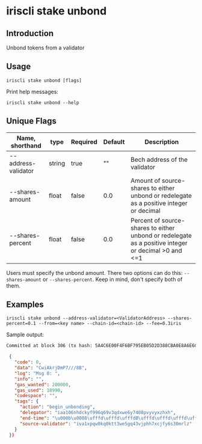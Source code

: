 # iriscli stake unbond

## Introduction

Unbond tokens from a validator

## Usage

```
iriscli stake unbond [flags]
```

Print help messages:
```
iriscli stake unbond --help
```

## Unique Flags

| Name, shorthand     | type   | Required | Default  | Description                                                         |
| --------------------| -----  | -------- | -------- | ------------------------------------------------------------------- |
| --address-validator | string | true     | ""       | Bech address of the validator |
| --shares-amount     | float  | false    | 0.0      | Amount of source-shares to either unbond or redelegate as a positive integer or decimal |
| --shares-percent    | float  | false    | 0.0      | Percent of source-shares to either unbond or redelegate as a positive integer or decimal >0 and <=1 |

Users must specify the unbond amount. There two options can do this: `--shares-amount` or `--shares-percent`. Keep in mind, don't specify both of them.

## Examples

```
iriscli stake unbond --address-validator=<ValidatorAddress> --shares-percent=0.1 --from=<key name> --chain-id=<chain-id> --fee=0.3iris
```
Sample output:
```txt
Committed at block 306 (tx hash: 5A4C6E00F4F6BF795EB05D2D388CBA0E8A6E6CF17669314B1EE6A31729A22450, response: {Code:0 Data:[] Log:Msg 0:  Info: GasWanted:200000 GasUsed:3398 Tags:[{Key:[97 99 116 105 111 110] Value:[115 101 114 118 105 99 101 45 119 105 116 104 100 114 97 119 45 102 101 101 115] XXX_NoUnkeyedLiteral:{} XXX_unrecognized:[] XXX_sizecache:0} {Key:[99 111 109 112 108 101 116 101 67 111 110 115 117 109 101 100 84 120 70 101 101 45 105 114 105 115 45 97 116 116 111] Value:[34 54 55 57 54 48 48 48 48 48 48 48 48 48 48 48 34] XXX_NoUnkeyedLiteral:{} XXX_unrecognized:[] XXX_sizecache:0}] Codespace: XXX_NoUnkeyedLiteral:{} XXX_unrecognized:[] XXX_sizecache:0})
```
```json
 {
   "code": 0,
   "data": "CwiAkrjDmP7///8B",
   "log": "Msg 0: ",
   "info": "",
   "gas_wanted": 200000,
   "gas_used": 18990,
   "codespace": "",
   "tags": {
     "action": "begin_unbonding",
     "delegator": "iaa106nhdckyf996q69v3qdxwe6y7408pvyvyxzhxh",
     "end-time": "\u000b\u0008\ufffd\ufffd\ufffdØ\ufffd\ufffd\ufffd\ufffd\u0001",
     "source-validator": "iva1xpqw0kq0ktt3we5gq43vjphh7xcjfy6s30mrlz"
   }
 })
```